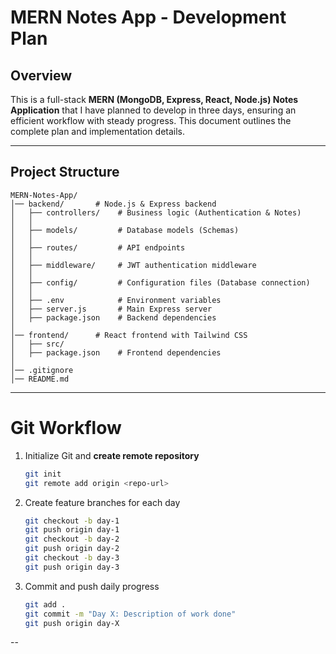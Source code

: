# MERN Notes App - Development Plan

## Overview
This is a full-stack **MERN (MongoDB, Express, React, Node.js) Notes Application** that I have planned to develop in three days, ensuring an efficient workflow with steady progress. This document outlines the complete plan and implementation details.

---

## Project Structure
```
MERN-Notes-App/
│── backend/       # Node.js & Express backend
│   ├── controllers/    # Business logic (Authentication & Notes)
│   │   
│   ├── models/         # Database models (Schemas)
│   │  
│   ├── routes/         # API endpoints
│   │  
│   ├── middleware/     # JWT authentication middleware
│   │   
│   ├── config/         # Configuration files (Database connection)
│   │  
│   ├── .env            # Environment variables
│   ├── server.js       # Main Express server
│   ├── package.json    # Backend dependencies
│
│── frontend/      # React frontend with Tailwind CSS
│   ├── src/
│   ├── package.json    # Frontend dependencies
│
│── .gitignore
│── README.md
```
---

 # Git Workflow

1. Initialize Git and **create remote repository**
   ```sh
   git init
   git remote add origin <repo-url>
   ```
2. Create feature branches for each day
   ```sh
   git checkout -b day-1
   git push origin day-1
   git checkout -b day-2
   git push origin day-2
   git checkout -b day-3
   git push origin day-3
   ```
3. Commit and push daily progress
   ```sh
   git add .
   git commit -m "Day X: Description of work done"
   git push origin day-X
   ```
--


   
   